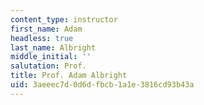 ```yaml
---
content_type: instructor
first_name: Adam
headless: true
last_name: Albright
middle_initial: ''
salutation: Prof.
title: Prof. Adam Albright
uid: 3aeeec7d-0d6d-fbcb-1a1e-3816cd93b43a
---
```

